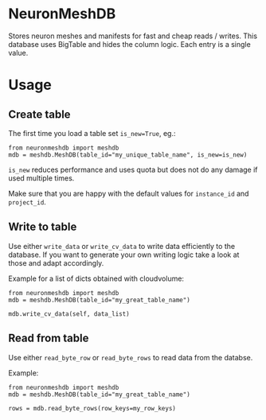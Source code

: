 # NeuronMeshDB
Stores neuron meshes and manifests for fast and cheap reads / writes. This database uses BigTable and hides the column logic. Each entry is a single value.

# Usage

## Create table

The first time you load a table set `is_new=True`, eg.:
```
from neuronmeshdb import meshdb
mdb = meshdb.MeshDB(table_id="my_unique_table_name", is_new=is_new)
```

`is_new` reduces performance and uses quota but does not do any damage if used multiple times.

Make sure that you are happy with the default values for `instance_id` and `project_id`.

## Write to table

Use either `write_data` or `write_cv_data` to write data efficiently to the database. If you want to generate your own writing logic take a look at those and adapt accordingly.

Example for a list of dicts obtained with cloudvolume:
```
from neuronmeshdb import meshdb
mdb = meshdb.MeshDB(table_id="my_great_table_name")

mdb.write_cv_data(self, data_list)
```

## Read from table

Use either `read_byte_row` or `read_byte_rows` to read data from the databse. 

Example:
```
from neuronmeshdb import meshdb
mdb = meshdb.MeshDB(table_id="my_great_table_name")

rows = mdb.read_byte_rows(row_keys=my_row_keys)
```
